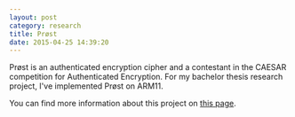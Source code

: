 ```yaml
---
layout: post
category: research
title: Prøst
date: 2015-04-25 14:39:20
---
```


Prøst is an authenticated encryption cipher and a contestant in the CAESAR
competition for Authenticated Encryption. For my bachelor thesis research
project, I've implemented Prøst on ARM11.

You can find more information about this project on [this page][proest].

[proest]: /proest/
